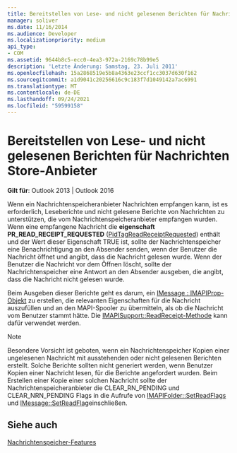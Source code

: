```yaml
---
title: Bereitstellen von Lese- und nicht gelesenen Berichten für Nachrichten Store-Anbieter
manager: soliver
ms.date: 11/16/2014
ms.audience: Developer
ms.localizationpriority: medium
api_type:
- COM
ms.assetid: 9644b8c5-ecc0-4ea3-972a-2169c78b99e5
description: 'Letzte Änderung: Samstag, 23. Juli 2011'
ms.openlocfilehash: 15a2868519e5b8a4363e23ccf1cc3037d630f162
ms.sourcegitcommit: a1d9041c20256616c9c183f7d1049142a7ac6991
ms.translationtype: MT
ms.contentlocale: de-DE
ms.lasthandoff: 09/24/2021
ms.locfileid: "59599158"
---
```

# <a name="providing-read-and-nonread-reports-for-message-store-providers"></a>Bereitstellen von Lese- und nicht gelesenen Berichten für Nachrichten Store-Anbieter

  
  
**Gilt für**: Outlook 2013 | Outlook 2016 
  
Wenn ein Nachrichtenspeicheranbieter Nachrichten empfangen kann, ist es erforderlich, Leseberichte und nicht gelesene Berichte von Nachrichten zu unterstützen, die vom Nachrichtenspeicheranbieter empfangen wurden. Wenn eine empfangene Nachricht die **eigenschaft PR_READ_RECEIPT_REQUESTED** ([PidTagReadReceiptRequested](pidtagreadreceiptrequested-canonical-property.md)) enthält und der Wert dieser Eigenschaft TRUE ist, sollte der Nachrichtenspeicher eine Benachrichtigung an den Absender senden, wenn der Benutzer die Nachricht öffnet und angibt, dass die Nachricht gelesen wurde. Wenn der Benutzer die Nachricht vor dem Öffnen löscht, sollte der Nachrichtenspeicher eine Antwort an den Absender ausgeben, die angibt, dass die Nachricht nicht gelesen wurde.
  
Beim Ausgeben dieser Berichte geht es darum, ein [IMessage : IMAPIProp-Objekt](imessageimapiprop.md) zu erstellen, die relevanten Eigenschaften für die Nachricht auszufüllen und an den MAPI-Spooler zu übermitteln, als ob die Nachricht vom Benutzer stammt hätte. Die [IMAPISupport::ReadReceipt-Methode](imapisupport-readreceipt.md) kann dafür verwendet werden. 
  
> [!NOTE]
> Besondere Vorsicht ist geboten, wenn ein Nachrichtenspeicher Kopien einer ungelesenen Nachricht mit ausstehenden oder nicht gelesenen Berichten erstellt. Solche Berichte sollten nicht generiert werden, wenn Benutzer Kopien einer Nachricht lesen, für die Berichte angefordert wurden. Beim Erstellen einer Kopie einer solchen Nachricht sollte der Nachrichtenspeicheranbieter die CLEAR_RN_PENDING und CLEAR_NRN_PENDING Flags in die Aufrufe von [IMAPIFolder::SetReadFlags](imapifolder-setreadflags.md) und [IMessage::SetReadFlag](imessage-setreadflag.md)einschließen. 
  
## <a name="see-also"></a>Siehe auch



[Nachrichtenspeicher-Features](message-store-features.md)

